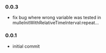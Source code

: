 ### 0.0.3

* fix bug where wrong variable was tested in mulleInitWithRelativeTimeInterval:repeat...

### 0.0.1

* initial commit
